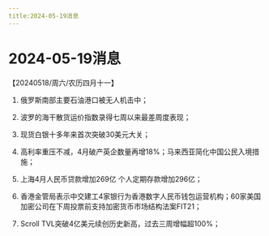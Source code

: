 ```yaml
---
title:2024-05-19消息
---
```

# 2024-05-19消息
【20240518/周六/农历四月十一】

1. 俄罗斯南部主要石油港口被无人机击中；

2. 波罗的海干散货运价指数录得七周以来最差周度表现；

3. 现货白银十多年来首次突破30美元大关；

4. 高利率重压不减，4月破产英企数量再增18%；马来西亚简化中国公民入境措施；

5. 上海4月人民币贷款增加269亿 个人定期存款增加296亿；

6. 香港金管局表示中交建工4家银行为香港数字人民币钱包运营机构；60家美国加密公司在下周投票前支持加密货币市场结构法案FIT21；

7. Scroll TVL突破4亿美元续创历史新高，过去三周增幅超100%；